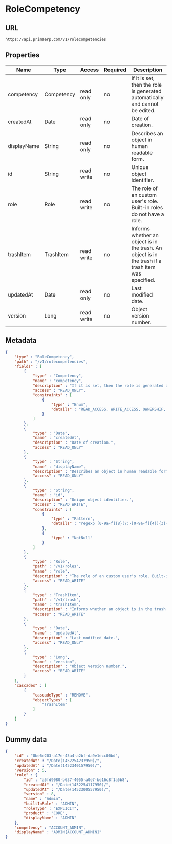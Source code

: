 RoleCompetency
==

## URL

	https://api.primaerp.com/v1/rolecompetencies

## Properties

| Name        | Type       | Access     | Required | Description                                                                                         |
|-------------|------------|------------|----------|-----------------------------------------------------------------------------------------------------|
| competency  | Competency | read only  | no       | If it is set, then the role is generated automatically and cannot be edited.                        |
| createdAt   | Date       | read only  | no       | Date of creation.                                                                                   |
| displayName | String     | read only  | no       | Describes an object in human readable form.                                                         |
| id          | String     | read write | no       | Unique object identifier.                                                                           |
| role        | Role       | read write | no       | The role of an custom user's role. Built-in roles do not have a role.                               |
| trashItem   | TrashItem  | read write | no       | Informs whether an object is in the trash. An object is in the trash if a trash item was specified. |
| updatedAt   | Date       | read only  | no       | Last modified date.                                                                                 |
| version     | Long       | read write | no       | Object version number.                                                                              |

## Metadata

```JSON
{
	"type" : "RoleCompetency",
	"path" : "/v1/rolecompetencies",
	"fields" : [
		{
			"type" : "Competency",
			"name" : "competency",
			"description" : "If it is set, then the role is generated automatically and cannot be edited.",
			"access" : "READ_ONLY",
			"constraints" : [
				{
					"type" : "Enum",
					"details" : "READ_ACCESS, WRITE_ACCESS, OWNERSHIP, ACCOUNT_ADMIN, USERS_MANAGE, USER_PROFILE, TIME_ACCESS, TIME_ADMIN, CLIENTS_MANAGE, WORKTYPES_MANAGE, PROJECTS_CREATE_NEW, TIMERECORD_TRACK_OWN, TIMERECORD_TRACK_WITHOUT_PROJECT, PROJECTS_PRIVATE_MANAGE_TRACK, PROJECTS_MEMBER_VIEW_TRACK, PROJECTS_MEMBER_VIEW_OTHERS, PROJECTS_OWN_MANAGE_TRACK, PROJECTS_ALL_MANAGE_TRACK, APPROVE_OWN, APPROVE_ALL, REPORTS_PERSONAL, REPORTS_COMPLETE, REPORTS_PROJECT, REPORTS_TEAM, PRICES_VIEW, PRICES_UPDATE, BILLING_ACCESS, BILLING_ADMIN, ATTENDANCE_ACCESS, ATTENDANCE_STRICT_WORKFLOW, ATTENDANCE_FREE_WORKFLOW, ATTENDANCE_ADMIN"
				}
			]
		},
		{
			"type" : "Date",
			"name" : "createdAt",
			"description" : "Date of creation.",
			"access" : "READ_ONLY"
		},
		{
			"type" : "String",
			"name" : "displayName",
			"description" : "Describes an object in human readable form.",
			"access" : "READ_ONLY"
		},
		{
			"type" : "String",
			"name" : "id",
			"description" : "Unique object identifier.",
			"access" : "READ_WRITE",
			"constraints" : [
				{
					"type" : "Pattern",
					"details" : "regexp [0-9a-f]{8}(?:-[0-9a-f]{4}){3}-[0-9a-f]{12}"
				},
				{
					"type" : "NotNull"
				}
			]
		},
		{
			"type" : "Role",
			"path" : "/v1/roles",
			"name" : "role",
			"description" : "The role of an custom user's role. Built-in roles do not have a role.",
			"access" : "READ_WRITE"
		},
		{
			"type" : "TrashItem",
			"path" : "/v1/trash",
			"name" : "trashItem",
			"description" : "Informs whether an object is in the trash. An object is in the trash if a trash item was specified.",
			"access" : "READ_WRITE"
		},
		{
			"type" : "Date",
			"name" : "updatedAt",
			"description" : "Last modified date.",
			"access" : "READ_ONLY"
		},
		{
			"type" : "Long",
			"name" : "version",
			"description" : "Object version number.",
			"access" : "READ_WRITE"
		}
	],
	"cascades" : [
		{
			"cascadeType" : "REMOVE",
			"objectTypes" : [
				"TrashItem"
			]
		}
	]
}
```

## Dummy data

```JSON
{
	"id" : "8be6e203-a17e-45a4-a2bf-da9e1ecc00bd",
	"createdAt" : "/Date(1452254237950)/",
	"updatedAt" : "/Date(1452340157950)/",
	"version" : 5,
	"role" : {
		"id" : "a5fd9080-b637-4055-a0e7-be16c8f1a5b8",
		"createdAt" : "/Date(1452254117950)/",
		"updatedAt" : "/Date(1452300557950)/",
		"version" : 8,
		"name" : "Admin",
		"builtInRole" : "ADMIN",
		"roleType" : "EXPLICIT",
		"product" : "CORE",
		"displayName" : "ADMIN"
	},
	"competency" : "ACCOUNT_ADMIN",
	"displayName" : "ADMIN[ACCOUNT_ADMIN]"
}
```
